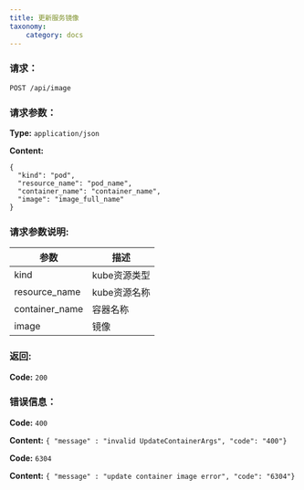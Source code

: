 ```yaml
---
title: 更新服务镜像
taxonomy:
    category: docs
---
```


### 请求：

    POST /api/image

### 请求参数：

**Type:** `application/json`

**Content:**

```
{
  "kind": "pod",
  "resource_name": "pod_name",
  "container_name": "container_name",
  "image": "image_full_name"
}
```
### 请求参数说明:

|参数|描述|
|---|---|
|kind|kube资源类型|
|resource_name|kube资源名称|
|container_name|容器名称|
|image|镜像|

### 返回:

**Code:** `200`

### 错误信息：

**Code:** `400`

**Content:** `{ "message" : "invalid UpdateContainerArgs", "code": "400"}`

**Code:** `6304`

**Content:** `{ "message" : "update container image error", "code": "6304"}`